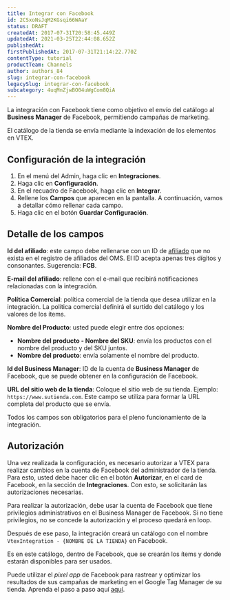 ```yaml
---
title: Integrar con Facebook
id: 2CSxoNsJqM2KGsqi66WAaY
status: DRAFT
createdAt: 2017-07-31T20:58:45.449Z
updatedAt: 2021-03-25T22:44:08.652Z
publishedAt: 
firstPublishedAt: 2017-07-31T21:14:22.770Z
contentType: tutorial
productTeam: Channels
author: authors_84
slug: integrar-con-facebook
legacySlug: integrar-con-facebook
subcategory: 4uqMnZjwBO04uWgCom8QiA
---
```


La integración con Facebook tiene como objetivo el envío del catálogo al __Business Manager__ de Facebook, permitiendo campañas de marketing.

El catálogo de la tienda se envía mediante la indexación de los elementos en VTEX.

## Configuración de la integración 

1. En el menú del Admin, haga clic en __Integraciones__.
2. Haga clic en __Configuración__.
3. En el recuadro de Facebook, haga clic en __Integrar__.
4. Rellene los __Campos__ que aparecen en la pantalla. A continuación, vamos a detallar cómo rellenar cada campo.
5. Haga clic en el botón __Guardar Configuración__.

## Detalle de los campos

__Id del afiliado__: este campo debe rellenarse con un ID de [afiliado](/es/faq/que-es-afiliado) que no exista en el registro de afiliados del OMS. El ID acepta apenas tres dígitos y consonantes. Sugerencia: __FCB__.

__E-mail del afiliado__: rellene con el e-mail que recibirá notificaciones relacionadas con la integración.

__Política Comercial__: política comercial de la tienda que desea utilizar en la integración. La política comercial definirá el surtido del catálogo y los valores de los ítems.

__Nombre del Producto__: usted puede elegir entre dos opciones:
  - __Nombre del producto - Nombre del SKU__: envía los productos con el nombre del producto y del SKU juntos. 
  - __Nombre del producto__: envía solamente el nombre del producto.

__Id del Business Manager__: ID de la cuenta de __Business Manager__ de Facebook, que se puede obtener en la configuración de Facebook.

__URL del sitio web de la tienda__: Coloque el sitio web de su tienda. Ejemplo: `https://www.sutienda.com`. Este campo se utiliza para formar la URL completa del producto que se envía.

<div class = "alert alert-info">Todos los campos son obligatorios para el pleno funcionamiento de la integración.</div>

## Autorización

Una vez realizada la configuración, es necesario autorizar a VTEX para realizar cambios en la cuenta de Facebook del administrador de la tienda. Para esto, usted debe hacer clic en el botón __Autorizar__, en el card de Facebook, en la sección de __Integraciones__. Con esto, se solicitarán las autorizaciones necesarias.

Para realizar la autorización, debe usar la cuenta de Facebook que tiene privilegios administrativos en el  Business Manager de Facebook. Si no tiene privilegios, no se concede la autorización y el proceso quedará en loop.

Después de ese paso, la integración creará un catálogo con el nombre `VtexIntegration - {NOMBRE DE LA TIENDA}` en Facebook.

Es en este catálogo, dentro de Facebook, que se crearán los ítems y donde estarán disponibles para ser usados.

<div class="alert alert-info">
Puede utilizar el <i>pixel app</i> de Facebook para rastrear y optimizar los resultados de sus campañas de marketing en el Google Tag Manager de su tienda. Aprenda el paso a paso aquí
<a href="https://www.facebook.com/business/help/1021909254506499">aquí</a>.
</div>
